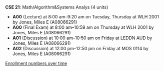 **CSE 21**: Math/Algorithm&Systems Analys (4 units)

- **A00** (Lecture) at 8:00 am–9:20 am on Tuesday, Thursday at WLH 2001 by Jones, Miles E (A08066291)
- **A00** (Final Exam) at 8:00 am–10:59 am on Thursday at WLH 2001 by Jones, Miles E (A08066291)
- **A01** (Discussion) at 10:00 am–10:50 am on Friday at LEDDN AUD by Jones, Miles E (A08066291)
- **A02** (Discussion) at 12:00 pm–12:50 pm on Friday at MOS 0114 by Jones, Miles E (A08066291)

[Enrollment numbers over time](./CSE21.tsv)
